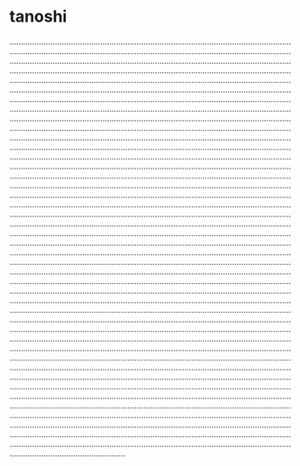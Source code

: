 # tanoshi

.......................................................................................................................................................................................................................................................................................................................................................................................................................................................................................................................................................................................................................................................................................................................................................................................................................................................................................................................................................................................................................................................................................................................................................................................................................................................................................................................................................................................................................................................................................................................................................................................................................................................................................................................................................................................................................................................................................................................................................................................................................................................................................................................................................................................................................................................................................................................................................................................................................................................................................................................................................................................................................................................................................................................................................................................................................................................................................................................................................................................................................................................................................................................................................................................................................................................................................................................................................................................................................................................................................................................................................................................................................................................................................................................................................................................................................................................................................................................................................................................................................................................................................................................................................................................................................................................................................................................................................................................................................................................................................................................................................................................................................................................................................................................................................................................................................................................................................................................................................................................................................................................................................................................................................................................................................................................................................................................................................................................................................................................................................................................................................................................................